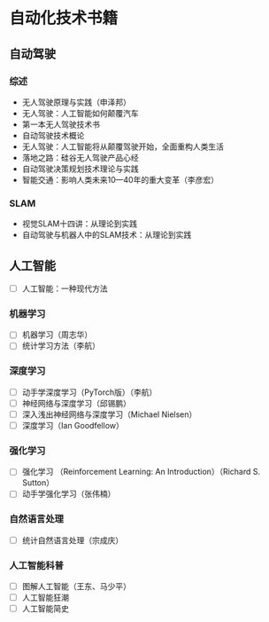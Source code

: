 # 自动化技术书籍

## 自动驾驶

### 综述

- 无人驾驶原理与实践（申泽邦）
- 无人驾驶：人工智能如何颠覆汽车
- 第一本无人驾驶技术书
- 自动驾驶技术概论
- 无人驾驶：人工智能将从颠覆驾驶开始，全面重构人类生活
- 落地之路：硅谷无人驾驶产品心经
- 自动驾驶决策规划技术理论与实践
- 智能交通：影响人类未来10—40年的重大变革（李彦宏）

### SLAM

- 视觉SLAM十四讲：从理论到实践
- 自动驾驶与机器人中的SLAM技术：从理论到实践

## 人工智能

- [ ] 人工智能：一种现代方法

### 机器学习

- [ ] 机器学习（周志华）
- [ ] 统计学习方法（李航）

### 深度学习

- [ ] 动手学深度学习（PyTorch版）（李航）
- [ ] 神经网络与深度学习（邱锡鹏）
- [ ] 深入浅出神经网络与深度学习（Michael Nielsen）
- [ ] 深度学习（Ian Goodfellow）

### 强化学习

- [ ] 强化学习 （Reinforcement Learning: An Introduction）（Richard S. Sutton）
- [ ] 动手学强化学习（张伟楠）

### 自然语言处理

- [ ] 统计自然语言处理（宗成庆）

### 人工智能科普

- [ ] 图解人工智能（王东、马少平）
- [ ] 人工智能狂潮
- [ ] 人工智能简史
